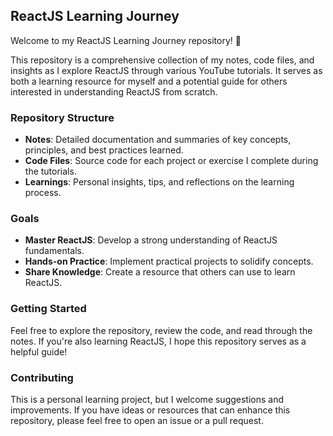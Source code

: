 ## ReactJS Learning Journey

Welcome to my ReactJS Learning Journey repository! 🚀

This repository is a comprehensive collection of my notes, code files, and insights as I explore ReactJS through various YouTube tutorials. It serves as both a learning resource for myself and a potential guide for others interested in understanding ReactJS from scratch.

### Repository Structure

- **Notes**: Detailed documentation and summaries of key concepts, principles, and best practices learned.
- **Code Files**: Source code for each project or exercise I complete during the tutorials.
- **Learnings**: Personal insights, tips, and reflections on the learning process.

### Goals

- **Master ReactJS**: Develop a strong understanding of ReactJS fundamentals.
- **Hands-on Practice**: Implement practical projects to solidify concepts.
- **Share Knowledge**: Create a resource that others can use to learn ReactJS.

### Getting Started

Feel free to explore the repository, review the code, and read through the notes. If you're also learning ReactJS, I hope this repository serves as a helpful guide!

### Contributing

This is a personal learning project, but I welcome suggestions and improvements. If you have ideas or resources that can enhance this repository, please feel free to open an issue or a pull request.
